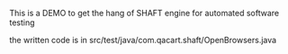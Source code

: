 This is a DEMO to get the hang of SHAFT engine for automated software testing

the written code is in src/test/java/com.qacart.shaft/OpenBrowsers.java
